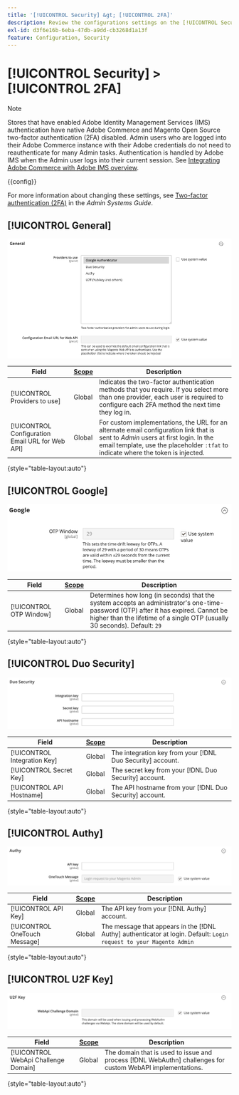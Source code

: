 ```yaml
---
title: '[!UICONTROL Security] &gt; [!UICONTROL 2FA]'
description: Review the configurations settings on the [!UICONTROL Security] &gt; [!UICONTROL 2FA] page of the Commerce Admin.
exl-id: d3f6e16b-6eba-47db-a9dd-cb3268d1a13f
feature: Configuration, Security
---
```

# [!UICONTROL Security] > [!UICONTROL 2FA]

>[!NOTE]
>
>Stores that have enabled Adobe Identity Management Services (IMS) authentication have native Adobe Commerce and Magento Open Source two-factor authentication (2FA) disabled. Admin users who are logged into their Adobe Commerce instance with their Adobe credentials do not need to reauthenticate for many Admin tasks. Authentication is handled by Adobe IMS when the Admin user logs into their current session. See [Integrating Adobe Commerce with Adobe IMS overview](https://experienceleague.adobe.com/docs/commerce-admin/start/admin/ims/adobe-ims-integration-overview.html).

{{config}}

For more information about changing these settings, see [Two-factor authentication (2FA)](../../systems/security-two-factor-authentication.md) in the _Admin Systems Guide_.

## [!UICONTROL General]

![General](./assets/2fa-general.png)<!-- zoom -->

|Field|[Scope](../../getting-started/websites-stores-views.md#scope-settings)|Description|
|--- |--- |--- |
|[!UICONTROL Providers to use]|Global|Indicates the two-factor authentication methods that you require. If you select more than one provider, each user is required to configure each 2FA method the next time they log in.|
|[!UICONTROL Configuration Email URL for Web API]|Global |For custom implementations, the URL for an alternate email configuration link that is sent to _Admin_ users at first login. In the email template, use the placeholder `:tfat` to indicate where the token is injected.|

{style="table-layout:auto"}

## [!UICONTROL Google]

![Google](./assets/2fa-google.png)<!-- zoom -->

|Field|[Scope](../../getting-started/websites-stores-views.md#scope-settings)|Description|
|--- |--- |--- |
|[!UICONTROL OTP Window]|Global|Determines how long (in seconds) that the system accepts an administrator's one-time-password (OTP) after it has expired. Cannot be higher than the lifetime of a single OTP (usually 30 seconds). Default: `29`|

{style="table-layout:auto"}

## [!UICONTROL Duo Security]

![Duo Security](./assets/2fa-duo-security.png)<!-- zoom -->

|Field|[Scope](../../getting-started/websites-stores-views.md#scope-settings)|Description|
|--- |--- |--- |
|[!UICONTROL Integration Key]|Global|The integration key from your [!DNL Duo Security] account.|
|[!UICONTROL Secret Key]|Global|The secret key from your [!DNL Duo Security] account.|
|[!UICONTROL API Hostname]|Global|The API hostname from your [!DNL Duo Security] account.|

{style="table-layout:auto"}

## [!UICONTROL Authy]

![Authy](./assets/2fa-authy.png)<!-- zoom -->

|Field|[Scope](../../getting-started/websites-stores-views.md#scope-settings)|Description|
|--- |--- |--- |
|[!UICONTROL API Key]|Global|The API key from your [!DNL Authy] account.|
|[!UICONTROL OneTouch Message]|Global|The message that appears in the [!DNL Authy] authenticator at login. Default: `Login request to your Magento Admin`|

{style="table-layout:auto"}

## [!UICONTROL U2F Key]

![U2F Key](./assets/2fa-u2f-key.png)<!-- zoom -->

|Field|[Scope](../../getting-started/websites-stores-views.md#scope-settings)|Description|
|--- |--- |--- |
|[!UICONTROL WebApi Challenge Domain]|Global|The domain that is used to issue and process [!DNL WebAuthn] challenges for custom WebAPI implementations.|

{style="table-layout:auto"}
